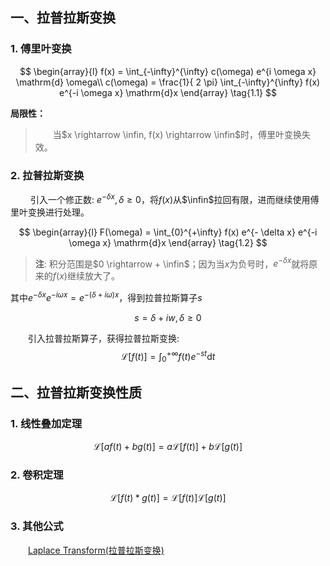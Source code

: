 ## 一、拉普拉斯变换



### 1. 傅里叶变换

$$
    \begin{array}{l}
        f(x) = \int_{-\infty}^{\infty} c(\omega) e^{i \omega x} \mathrm{d} \omega\\
        c(\omega) = \frac{1}{ 2 \pi} \int_{-\infty}^{\infty} f(x) e^{-i \omega x} \mathrm{d}x
    \end{array} \tag{1.1}
$$

**局限性：**
> &emsp;&emsp;当$x \rightarrow \infin, f(x) \rightarrow \infin$时，傅里叶变换失效。

### 2. 拉普拉斯变换

&emsp;&emsp; 引入一个修正数: $e^{- \delta x}, \delta \ge 0$，将$f(x)$从$\infin$拉回有限，进而继续使用傅里叶变换进行处理。

$$
    \begin{array}{l}
        F(\omega) = \int_{0}^{+\infty} f(x) e^{- \delta x} e^{-i \omega x} \mathrm{d}x
    \end{array} \tag{1.2}
$$
> **注**: 积分范围是$0 \rightarrow + \infin$；因为当$x$为负号时，$e^{- \delta x}$就将原来的$f(x)$继续放大了。

其中$e^{- \delta x} e^{- i \omega x} = e^{- (\delta + i \omega)x}$，得到拉普拉斯算子$s$

$$
s = \delta + iw , \delta \ge 0 \tag{1.3}
$$

&emsp;&emsp;引入拉普拉斯算子，获得拉普拉斯变换:
$$
\mathscr{L}[ f(t) ] = \int_{0}^{+\infty} f(t) e^{-st} \mathrm{d}t \tag{1.4}
$$

## 二、拉普拉斯变换性质

### 1. 线性叠加定理
$$
\mathscr{L}[a f(t) + b g(t)] = a \mathscr{L}[f(t)] + b \mathscr{L}[g(t)] \tag{2.1}
$$

### 2. 卷积定理

$$
\mathscr{L}[f(t) * g(t)] = \mathscr{L}[f(t)] \mathscr{L}[g(t)] \tag{2.2}
$$

### 3. 其他公式
&emsp;&emsp;[Laplace Transform(拉普拉斯变换)](https://zhuanlan.zhihu.com/p/152647974)